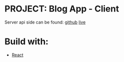 # PROJECT: Blog App - Client

Server api side can be found:
[github](https://github.com/devkovmtl/blog-app-server)
[live](https://shielded-reaches-57316.herokuapp.com/)

# Build with:

- [React](https://create-react-app.dev/docs/getting-started)
